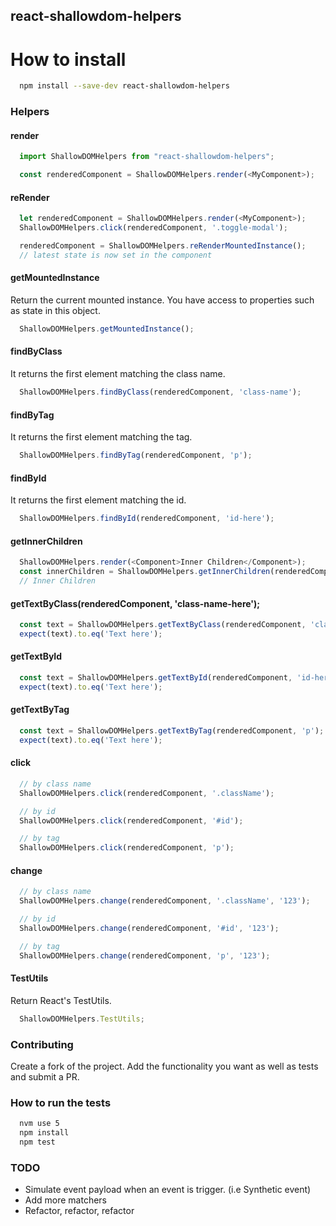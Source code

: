 react-shallowdom-helpers
------------------------

# How to install
```bash
  npm install --save-dev react-shallowdom-helpers
```

### Helpers

#### render
```js
  import ShallowDOMHelpers from "react-shallowdom-helpers";

  const renderedComponent = ShallowDOMHelpers.render(<MyComponent>);
```

#### reRender
```js
  let renderedComponent = ShallowDOMHelpers.render(<MyComponent>);
  ShallowDOMHelpers.click(renderedComponent, '.toggle-modal');

  renderedComponent = ShallowDOMHelpers.reRenderMountedInstance();
  // latest state is now set in the component
```

#### getMountedInstance
  Return the current mounted instance. You have access to properties such as state in this object.
```js
  ShallowDOMHelpers.getMountedInstance();
```

#### findByClass
  It returns the first element matching the class name.
```js
  ShallowDOMHelpers.findByClass(renderedComponent, 'class-name');
```

#### findByTag
  It returns the first element matching the tag.
```js
  ShallowDOMHelpers.findByTag(renderedComponent, 'p');
```

#### findById
  It returns the first element matching the id.
```js
  ShallowDOMHelpers.findById(renderedComponent, 'id-here');
```

#### getInnerChildren
```js
  ShallowDOMHelpers.render(<Component>Inner Children</Component>);
  const innerChildren = ShallowDOMHelpers.getInnerChildren(renderedComponent);
  // Inner Children
```

#### getTextByClass(renderedComponent, 'class-name-here');
```js
  const text = ShallowDOMHelpers.getTextByClass(renderedComponent, 'class-name-here');
  expect(text).to.eq('Text here');
```

#### getTextById
```js
  const text = ShallowDOMHelpers.getTextById(renderedComponent, 'id-here');
  expect(text).to.eq('Text here');
```

#### getTextByTag
```js
  const text = ShallowDOMHelpers.getTextByTag(renderedComponent, 'p');
  expect(text).to.eq('Text here');
```


#### click
```js
  // by class name
  ShallowDOMHelpers.click(renderedComponent, '.className');

  // by id
  ShallowDOMHelpers.click(renderedComponent, '#id');

  // by tag
  ShallowDOMHelpers.click(renderedComponent, 'p');
```

#### change
```js
  // by class name
  ShallowDOMHelpers.change(renderedComponent, '.className', '123');

  // by id
  ShallowDOMHelpers.change(renderedComponent, '#id', '123');

  // by tag
  ShallowDOMHelpers.change(renderedComponent, 'p', '123');
```

#### TestUtils
  Return React's TestUtils.
```js
  ShallowDOMHelpers.TestUtils;
```


### Contributing
  Create a fork of the project. Add the functionality you want as well as tests and submit a PR.
### How to run the tests
```bash
  nvm use 5
  npm install
  npm test
```

### TODO
  * Simulate event payload when an event is trigger. (i.e Synthetic event)
  * Add more matchers
  * Refactor, refactor, refactor

